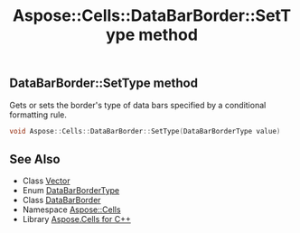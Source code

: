 ﻿---
title: Aspose::Cells::DataBarBorder::SetType method
linktitle: SetType
second_title: Aspose.Cells for C++ API Reference
description: 'Aspose::Cells::DataBarBorder::SetType method. Gets or sets the border''s type of data bars specified by a conditional formatting rule in C++.'
type: docs
weight: 900
url: /cpp/aspose.cells/databarborder/settype/
---
## DataBarBorder::SetType method


Gets or sets the border's type of data bars specified by a conditional formatting rule.

```cpp
void Aspose::Cells::DataBarBorder::SetType(DataBarBorderType value)
```

## See Also

* Class [Vector](../../vector/)
* Enum [DataBarBorderType](../../databarbordertype/)
* Class [DataBarBorder](../)
* Namespace [Aspose::Cells](../../)
* Library [Aspose.Cells for C++](../../../)
